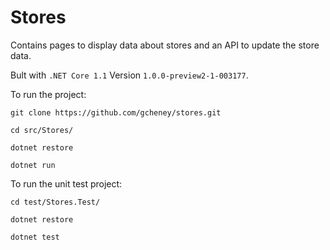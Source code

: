 # Stores

Contains pages to display data about stores and an API to update the store data.

Bult with ```.NET Core 1.1``` Version ```1.0.0-preview2-1-003177```. 

To run the project:

```git clone https://github.com/gcheney/stores.git```

```cd src/Stores/```

```dotnet restore```

```dotnet run```

To run the unit test project:

```cd test/Stores.Test/```

```dotnet restore```

```dotnet test```